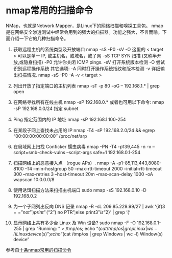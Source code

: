 # nmap常用的扫描命令

NMap，也就是Network Mapper，是Linux下的网络扫描和嗅探工具包。
nmap是在网络安全渗透测试中经常会用到的强大的扫描器。功能之强大，不言而喻。下面介绍一下它的几种扫描命令。


1. 获取远程主机的系统类型及开放端口
nmap -sS -P0 -sV -O <target>
这里的 < target > 可以是单一 IP, 或主机名，或域名，或子网
-sS TCP SYN 扫描 (又称半开放,或隐身扫描)
-P0 允许你关闭 ICMP pings.
-sV 打开系统版本检测
-O 尝试识别远程操作系统
其它选项:
-A 同时打开操作系统指纹和版本检测
-v 详细输出扫描情况.
nmap -sS -P0 -A -v < target >

2. 列出开放了指定端口的主机列表
nmap -sT -p 80 -oG – 192.168.1.* | grep open

3. 在网络寻找所有在线主机
nmap -sP 192.168.0.*
或者也可用以下命令:
nmap -sP 192.168.0.0/24
指定 subnet

4. Ping 指定范围内的 IP 地址
nmap -sP 192.168.1.100-254

5. 在某段子网上查找未占用的 IP
nmap -T4 -sP 192.168.2.0/24 && egrep “00:00:00:00:00:00″ /proc/net/arp

6. 在局域网上扫找 Conficker 蠕虫病毒
nmap -PN -T4 -p139,445 -n -v –script=smb-check-vulns –script-args safe=1 192.168.0.1-254

7. 扫描网络上的恶意接入点 （rogue APs）.
nmap -A -p1-85,113,443,8080-8100 -T4 –min-hostgroup 50 –max-rtt-timeout 2000 –initial-rtt-timeout 300 –max-retries 3 –host-timeout 20m –max-scan-delay 1000 -oA wapscan 10.0.0.0/8

8. 使用诱饵扫描方法来扫描主机端口
sudo nmap -sS 192.168.0.10 -D 192.168.0.2

9. 为一个子网列出反向 DNS 记录
nmap -R -sL 209.85.229.99/27 | awk ‘{if($3==”not”)print”(“$2″) no PTR”;else print$3″ is “$2}’ | grep ‘(‘

10. 显示网络上共有多少台 Linux 及 Win 设备?
sudo nmap -F -O 192.168.0.1-255 | grep “Running: ” > /tmp/os; echo “$(cat /tmp/os | grep Linux | wc -l) Linux
device(s)”; echo “$(cat /tmp/os | grep Windows | wc -l) Window(s) device”



参考自[十条nmap常用的扫描命令](https://blog.csdn.net/scaleqiao/article/details/46453349)
